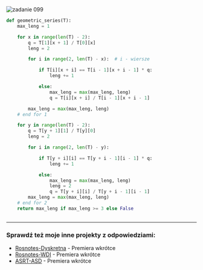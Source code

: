 <picture>
  <source srcset="../../srt/zbior_zadan/099.png" media="(prefers-color-scheme: light)">
  <source srcset="../../srt/zbior_zadan/black_099.png" media="(prefers-color-scheme: dark)">
  <img src="../../srt/zbior_zadan/black_099.png" alt="zadanie 099">
</picture>

```python
def geometric_series(T):
    max_leng = 1

    for x in range(len(T) - 2):
        q = T[1][x + 1] / T[0][x]
        leng = 2

        for i in range(2, len(T) - x):  # i - wiersze

            if T[i][x + i] == T[i - 1][x + i - 1] * q:
                leng += 1

            else:
                max_leng = max(max_leng, leng)
                q = T[i][x + i] / T[i - 1][x + i - 1]

        max_leng = max(max_leng, leng)
    # end for 1

    for y in range(len(T) - 2):
        q = T[y + 1][1] / T[y][0]
        leng = 2

        for i in range(2, len(T) - y):

            if T[y + i][i] == T[y + i - 1][i - 1] * q:
                leng += 1

            else:
                max_leng = max(max_leng, leng)
                leng = 2
                q = T[y + i][i] / T[y + i - 1][i - 1]
        max_leng = max(max_leng, leng)
    # end for 2
    return max_leng if max_leng >= 3 else False



```

---
### Sprawdź też moje inne projekty z odpowiedziami:
- [Rosnotes-Dyskretna](https://github.com/kamilGie/Rosnotes-Dyskretna) - Premiera wkrótce
- [Rosnotes-WDI](https://github.com/kamilGie/Rosnotes-WDI) - Premiera wkrótce
- [ASRT-ASD](https://github.com/kamilGie/Rosnotes-Dyskretna) - Premiera wkrótce

